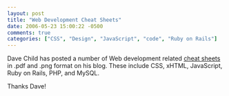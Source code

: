 ```yaml
---
layout: post
title: "Web Development Cheat Sheets"
date: 2006-05-23 15:00:22 -0500
comments: true
categories: ["CSS", "Design", "JavaScript", "code", "Ruby on Rails"]
---
```

Dave Child has posted a number of Web development related <a href="http://www.ilovejackdaniels.com/cheat-sheets/">cheat sheets</a> in .pdf and .png format on his blog. These include CSS, xHTML, JavaScript, Ruby on Rails, PHP, and MySQL. 

Thanks Dave!

